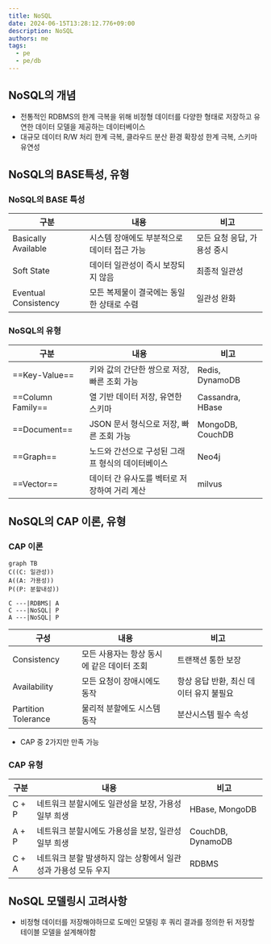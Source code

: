 ```yaml
---
title: NoSQL
date: 2024-06-15T13:28:12.776+09:00
description: NoSQL
authors: me
tags:
  - pe
  - pe/db
---
```


## NoSQL의 개념

- 전통적인 RDBMS의 한계 극복을 위해 비정형 데이터를 다양한 형태로 저장하고 유연한 데이터 모델을 제공하는 데이터베이스
- 대규모 데이터 R/W 처리 한계 극복, 클라우드 분산 환경 확장성 한계 극복, 스키마 유연성

## NoSQL의 BASE특성, 유형

### NoSQL의 BASE 특성

| 구분 | 내용 | 비고 |
| --- | --- | --- |
| Basically Available | 시스템 장애에도 부분적으로 데이터 접근 가능 | 모든 요청 응답, 가용성 중시 |
| Soft State | 데이터 일관성이 즉시 보장되지 않음 | 최종적 일관성 |
| Eventual Consistency | 모든 복제물이 결국에는 동일한 상태로 수렴 | 일관성 완화 |

### NoSQL의 유형

| 구분 | 내용 | 비고 |
| --- | --- | --- |
| ==Key-Value== | 키와 값의 간단한 쌍으로 저장, 빠른 조회 가능 | Redis, DynamoDB |
| ==Column Family== | 열 기반 데이터 저장, 유연한 스키마 | Cassandra, HBase |
| ==Document== | JSON 문서 형식으로 저장, 빠른 조회 가능 | MongoDB, CouchDB |
| ==Graph== | 노드와 간선으로 구성된 그래프 형식의 데이터베이스 | Neo4j |
| ==Vector== | 데이터 간 유사도를 벡터로 저장하여 거리 계산 | milvus |

## NoSQL의 CAP 이론, 유형

### CAP 이론

```mermaid
graph TB
C((C: 일관성))
A((A: 가용성))
P((P: 분할내성))

C ---|RDBMS| A
C ---|NoSQL| P
A ---|NoSQL| P
```

| 구성 | 내용 | 비고 |
| --- | --- | --- |
| Consistency | 모든 사용자는 항상 동시에 같은 데이터 조회 | 트랜잭션 통한 보장 |
| Availability | 모든 요청이 장애시에도 동작 | 항상 응답 반환, 최신 데이터 유지 불필요 |
| Partition Tolerance | 물리적 분할에도 시스템 동작 | 분산시스템 필수 속성 |

- CAP 중 2가지만 만족 가능

### CAP 유형

| 구분 | 내용 | 비고 |
| --- | --- | --- |
| C + P | 네트워크 분할시에도 일관성을 보장, 가용성 일부 희생 | HBase, MongoDB |
| A + P | 네트워크 분할시에도 가용성을 보장, 일관성 일부 희생 | CouchDB, DynamoDB |
| C + A | 네트워크 분할 발생하지 않는 상황에서 일관성과 가용성 모듀 우지 | RDBMS |

## NoSQL 모델링시 고려사항

- 비정형 데이터를 저장해야하므로 도메인 모델링 후 쿼리 결과를 정의한 뒤 저장할 테이블 모델을 설계해야함
